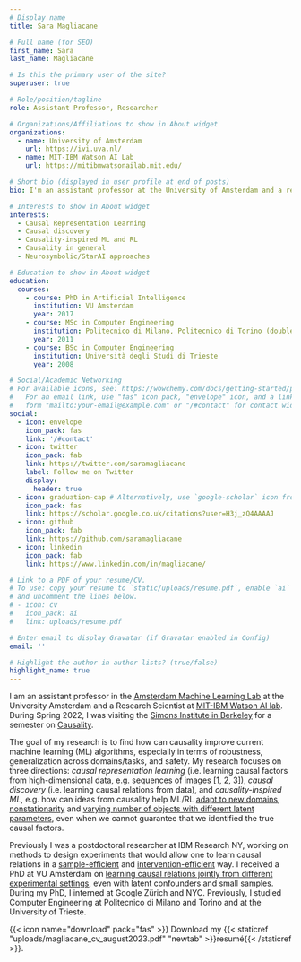```yaml
---
# Display name
title: Sara Magliacane

# Full name (for SEO)
first_name: Sara
last_name: Magliacane

# Is this the primary user of the site?
superuser: true

# Role/position/tagline
role: Assistant Professor, Researcher

# Organizations/Affiliations to show in About widget
organizations:
  - name: University of Amsterdam
    url: https://ivi.uva.nl/
  - name: MIT-IBM Watson AI Lab 
    url: https://mitibmwatsonailab.mit.edu/

# Short bio (displayed in user profile at end of posts)
bio: I'm an assistant professor at the University of Amsterdam and a researcher at the MIT-IBM Watson AI Lab. I work on causality, causal representation learning and causality-inspired ML.

# Interests to show in About widget
interests:
  - Causal Representation Learning
  - Causal discovery
  - Causality-inspired ML and RL
  - Causality in general
  - Neurosymbolic/StarAI approaches

# Education to show in About widget
education:
  courses:
    - course: PhD in Artificial Intelligence
      institution: VU Amsterdam
      year: 2017
    - course: MSc in Computer Engineering 
      institution: Politecnico di Milano, Politecnico di Torino (double degree)
      year: 2011
    - course: BSc in Computer Engineering
      institution: Università degli Studi di Trieste
      year: 2008

# Social/Academic Networking
# For available icons, see: https://wowchemy.com/docs/getting-started/page-builder/#icons
#   For an email link, use "fas" icon pack, "envelope" icon, and a link in the
#   form "mailto:your-email@example.com" or "/#contact" for contact widget.
social:
  - icon: envelope
    icon_pack: fas
    link: '/#contact'
  - icon: twitter
    icon_pack: fab
    link: https://twitter.com/saramagliacane
    label: Follow me on Twitter
    display:
      header: true
  - icon: graduation-cap # Alternatively, use `google-scholar` icon from `ai` icon pack
    icon_pack: fas
    link: https://scholar.google.co.uk/citations?user=H3j_zQ4AAAAJ
  - icon: github
    icon_pack: fab
    link: https://github.com/saramagliacane
  - icon: linkedin
    icon_pack: fab
    link: https://www.linkedin.com/in/magliacane/

# Link to a PDF of your resume/CV.
# To use: copy your resume to `static/uploads/resume.pdf`, enable `ai` icons in `params.yaml`,
# and uncomment the lines below.
# - icon: cv
#   icon_pack: ai
#   link: uploads/resume.pdf

# Enter email to display Gravatar (if Gravatar enabled in Config)
email: ''

# Highlight the author in author lists? (true/false)
highlight_name: true
---
```


I am an assistant professor in the [Amsterdam Machine Learning Lab](http://amlab.science.uva.nl/) at the University Amsterdam and a Research Scientist at [MIT-IBM Watson AI lab](https://mitibmwatsonailab.mit.edu/). During Spring 2022, I was visiting the [Simons Institute in Berkeley](https://simons.berkeley.edu/) for a semester on [Causality](https://simons.berkeley.edu/programs/Causality2022).

The goal of my research is to find how can causality improve current machine learning (ML) algorithms, especially in terms of robustness, generalization across domains/tasks, and safety.
My research focuses on three directions: *causal representation learning* (i.e. learning causal factors from high-dimensional data, e.g. sequences of images \[[1](https://saramagliacane.github.io/publication/pmlr-v-162-lippe-22-a/), [2](https://saramagliacane.github.io/publication/lippe2023-causal/), [3](https://saramagliacane.github.io/publication/lippe2023-biscuit/)\]), *causal discovery* (i.e. learning causal relations from data), and *causality-inspired ML*, e.g. how can ideas from causality help ML/RL [adapt to new domains](https://saramagliacane.github.io/publication/huang-2022-adarl/), [nonstationarity](https://saramagliacane.github.io/publication/feng-2022-factored/) and [varying number of objects with different latent parameters](https://saramagliacane.github.io/publication/feng2023/), even when we cannot guarantee that we identified the true causal factors. 

Previously I was a postdoctoral researcher at IBM Research NY, working on methods to design experiments that would allow one to learn causal relations in a [sample-efficient](https://saramagliacane.github.io/publication/greenewald-2019-sample/) and [intervention-efficient](https://saramagliacane.github.io/publication/squires-2022-active/) way. I received a PhD at VU Amsterdam on [learning causal relations jointly from different experimental settings](https://saramagliacane.github.io/publication/mooij-2020/), even with latent confounders and small samples. During my PhD, I interned at Google Zürich and NYC. Previously, I studied Computer Engineering at Politecnico di Milano and Torino and at the University of Trieste.

{{< icon name="download" pack="fas" >}} Download my {{< staticref "uploads/magliacane_cv_august2023.pdf" "newtab" >}}resumé{{< /staticref >}}.
